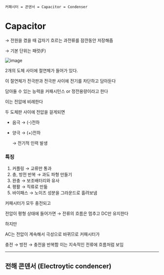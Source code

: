 `커패시터 = 콘덴서 = Capacitor = Condenser`

# Capacitor

→ 전원을 켰을 때 갑자기 흐르는 과전류를 잠깐동안 저장해줌

→ 기본 단위는 패럿(F)

![image](https://github.com/user-attachments/assets/78f71978-445a-4638-9fff-e7ba70e43a22)

2개의 도체 사이에 절연체가 들어가 있다.

이 절연체가 전극판과 전극판 사이에 전기를 차단하고 담아둔다

담아둘 수 있는 능력을 커패시턴스 or 정전용량이라고 한다

이는 전압에 비례한다

두 도체판 사이에 전압을 걸게되면 

- 음극 → (-)전하
- 양극 → (+)전하
    
    → 전기적 인력 발생
    

### 특징

1. 커플링 → 교류만 통과
2. 충, 방전 반복 → 과도 파형 만들기
3. 완충 → 보조배터리와 유사
4. 평활 → 직류로 만듦
5. 바이패스 → 노이즈 성분을 그라운드로 흘려보냄

<aside>

커패시터가 모두 충전되고

전압이 평형 상태에 들어가면 → 전류의 흐름은 멈추고 DC만 유지한다

하지만

AC는 전압이 계속해서 극성으로 바뀌므로 커패시터가

충전 → 방전 → 충전을 반복함 이는 지속적인 전류에 흐름처럼 보임

</aside>

---

## 전해 콘덴서 (Electroytic condencer)
